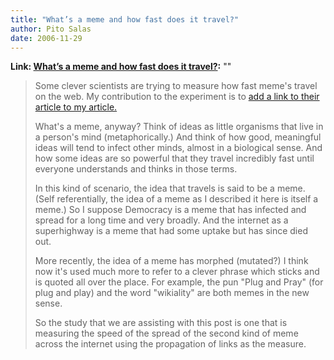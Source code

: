 ```yaml
---
title: "What’s a meme and how fast does it travel?"
author: Pito Salas
date: 2006-11-29
---
```


**Link: [What’s a meme and how fast does it travel?](None):** ""


>
> Some clever scientists are trying to measure how fast meme's travel on the
> web. My contribution to the experiment is to [add a link to their article to
> my
> article.](<http://acephalous.typepad.com/acephalous/2006/11/measuring_the_s.html>)
>
> What's a meme, anyway? Think of ideas as little organisms that live in a
> person's mind (metaphorically.) And think of how good, meaningful ideas will
> tend to infect other minds, almost in a biological sense. And how some ideas
> are so powerful that they travel incredibly fast until everyone understands
> and thinks in those terms.
>
> In this kind of scenario, the idea that travels is said to be a meme. (Self
> referentially, the idea of a meme as I described it here is itself a meme.)
> So I suppose Democracy is a meme that has infected and spread for a long
> time and very broadly. And the internet as a superhighway is a meme that had
> some uptake but has since died out.
>
> More recently, the idea of a meme has morphed (mutated?) I think now it's
> used much more to refer to a clever phrase which sticks and is quoted all
> over the place.  For example, the pun "Plug and Pray" (for plug and play)
> and the word "wikiality" are both memes in the new sense.
>
> So the study that we are assisting with this post is one that is measuring
> the speed of the spread of the second kind of meme across the internet using
> the propagation of links as the measure.


